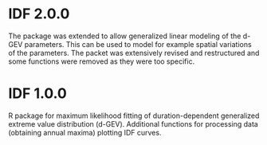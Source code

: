 # IDF 2.0.0

The package was extended to allow generalized linear modeling of the d-GEV parameters. This can be used to model for example spatial variations of the parameters. 
The packet was extensively revised and restructured and some functions were removed as they were too specific. 


# IDF 1.0.0

R package for maximum likelihood fitting of duration-dependent generalized extreme value distribution (d-GEV). 
Additional functions for processing data (obtaining annual maxima) plotting IDF curves.